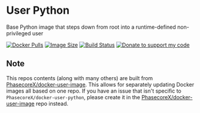 # User Python
Base Python image that steps down from root into a runtime-defined non-privileged user

[![Docker Pulls](https://img.shields.io/docker/pulls/phasecorex/user-python)](https://hub.docker.com/r/phasecorex/user-python)
[![Image Size](https://images.microbadger.com/badges/image/phasecorex/user-python.svg)](https://microbadger.com/images/phasecorex/user-python)
[![Build Status](https://cloud.drone.io/api/badges/PhasecoreX/docker-user-python/status.svg)](https://cloud.drone.io/PhasecoreX/docker-user-python)
[![Donate to support my code](https://img.shields.io/badge/Paypal-Donate-blue.svg)](https://paypal.me/pcx)

## Note
This repos contents (along with many others) are built from [PhasecoreX/docker-user-image](https://github.com/PhasecoreX/docker-user-image). This allows for separately updating Docker images all based on one repo. If you have an issue that isn't specific to `PhasecoreX/docker-user-python`, please create it in the [PhasecoreX/docker-user-image](https://github.com/PhasecoreX/docker-user-image) repo instead.
